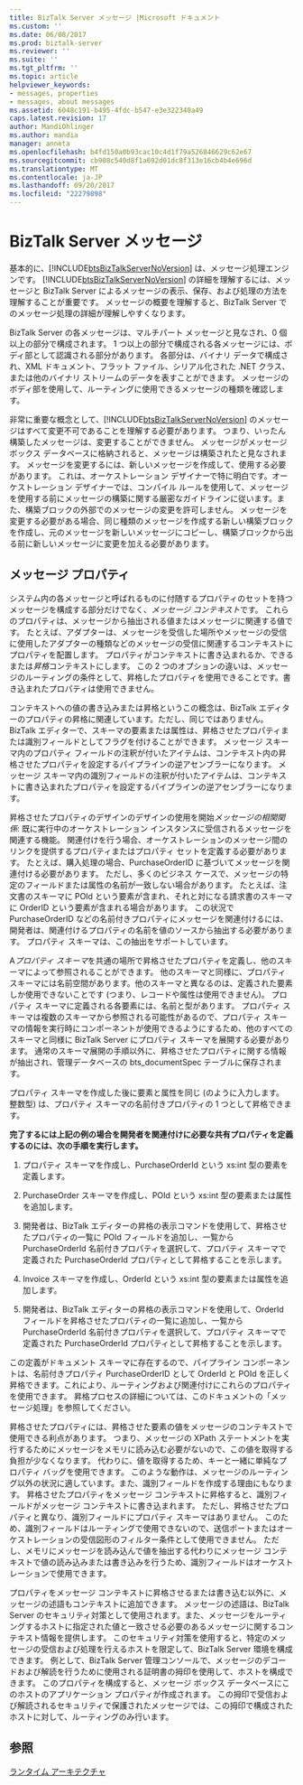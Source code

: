```yaml
---
title: BizTalk Server メッセージ |Microsoft ドキュメント
ms.custom: ''
ms.date: 06/08/2017
ms.prod: biztalk-server
ms.reviewer: ''
ms.suite: ''
ms.tgt_pltfrm: ''
ms.topic: article
helpviewer_keywords:
- messages, properties
- messages, about messages
ms.assetid: 6048c191-b495-4fdc-b547-e3e322340a49
caps.latest.revision: 17
author: MandiOhlinger
ms.author: mandia
manager: anneta
ms.openlocfilehash: b4fd150a0b93cac10c4d1f79a526846629c62e67
ms.sourcegitcommit: cb908c540d8f1a692d01dc8f313e16cb4b4e696d
ms.translationtype: MT
ms.contentlocale: ja-JP
ms.lasthandoff: 09/20/2017
ms.locfileid: "22279898"
---
```

# <a name="the-biztalk-server-message"></a>BizTalk Server メッセージ
基本的に、[!INCLUDE[btsBizTalkServerNoVersion](../includes/btsbiztalkservernoversion-md.md)] は、メッセージ処理エンジンです。 [!INCLUDE[btsBizTalkServerNoVersion](../includes/btsbiztalkservernoversion-md.md)] の詳細を理解するには、メッセージと BizTalk Server によるメッセージの表示、保存、および処理の方法を理解することが重要です。 メッセージの概要を理解すると、BizTalk Server でのメッセージ処理の詳細が理解しやすくなります。  
  
 BizTalk Server の各メッセージは、マルチパート メッセージと見なされ、0 個以上の部分で構成されます。 1 つ以上の部分で構成される各メッセージには、ボディ部として認識される部分があります。 各部分は、バイナリ データで構成され、XML ドキュメント、フラット ファイル、シリアル化された .NET クラス、または他のバイナリ ストリームのデータを表すことができます。 メッセージのボディ部を使用して、ルーティングに使用できるメッセージの種類を確認します。  
  
 非常に重要な概念として、[!INCLUDE[btsBizTalkServerNoVersion](../includes/btsbiztalkservernoversion-md.md)] のメッセージはすべて変更不可であることを理解する必要があります。 つまり、いったん構築したメッセージは、変更することができません。 メッセージがメッセージ ボックス データベースに格納されると、メッセージは構築されたと見なされます。 メッセージを変更するには、新しいメッセージを作成して、使用する必要があります。 これは、オーケストレーション デザイナーで特に明白です。オーケストレーション デザイナーでは、コンパイル ルールを使用して、メッセージを使用する前にメッセージの構築に関する厳密なガイドラインに従います。また、構築ブロックの外部でのメッセージの変更を許可しません。 メッセージを変更する必要がある場合、同じ種類のメッセージを作成する新しい構築ブロックを作成し、元のメッセージを新しいメッセージにコピーし、構築ブロックから出る前に新しいメッセージに変更を加える必要があります。  
  
## <a name="message-properties"></a>メッセージ プロパティ  
 システム内の各メッセージと呼ばれるものに付随するプロパティのセットを持つメッセージを構成する部分だけでなく、*メッセージ コンテキスト*です。 これらのプロパティは、メッセージから抽出される値またはメッセージに関連する値です。 たとえば、アダプターは、メッセージを受信した場所やメッセージの受信に使用したアダプターの種類などのメッセージの受信に関連するコンテキストにプロパティを配置します。 プロパティがコンテキストに書き込まれるか、できるまたは*昇格*コンテキストにします。 この 2 つのオプションの違いは、メッセージのルーティングの条件として、昇格したプロパティを使用できることです。書き込まれたプロパティは使用できません。  
  
 コンテキストへの値の書き込みまたは昇格というこの概念は、BizTalk エディターのプロパティの昇格に関連しています。ただし、同じではありません。 BizTalk エディターで、スキーマの要素または属性は、昇格させたプロパティまたは識別フィールドとしてフラグを付けることができます。 メッセージ スキーマ内のプロパティ フィールドの注釈が付いたアイテムは、コンテキスト内の昇格させたプロパティを設定するパイプラインの逆アセンブラーになります。 メッセージ スキーマ内の識別フィールドの注釈が付いたアイテムは、コンテキストに書き込まれたプロパティを設定するパイプラインの逆アセンブラーになります。  
  
 昇格させたプロパティのデザインのデザインの使用を開始*メッセージの相関関係*: 既に実行中のオーケストレーション インスタンスに受信されるメッセージを関連する機能。 関連付けを行う場合、オーケストレーションのメッセージ間のリンクを提供するプロパティまたはプロパティ セットを定義する必要があります。 たとえば、購入処理の場合、PurchaseOrderID に基づいてメッセージを関連付ける必要があります。 ただし、多くのビジネス ケースで、メッセージの特定のフィールドまたは属性の名前が一致しない場合があります。 たとえば、注文書のスキーマに POId という要素が含まれ、それと対になる請求書のスキーマに OrderID という要素が含まれる場合があります。 この状況で PurchaseOrderID などの名前付きプロパティにメッセージを関連付けるには、開発者は、関連付けるプロパティの名前を値のソースから抽出する必要があります。 プロパティ スキーマは、この抽出をサポートしています。  
  
 A*プロパティ スキーマ*を共通の場所で昇格させたプロパティを定義し、他のスキーマによって参照されることができます。 他のスキーマと同様に、プロパティ スキーマには名前空間があります。他のスキーマと異なるのは、定義された要素しか使用できないことです (つまり、レコードや属性は使用できません)。 プロパティ スキーマに定義される各要素には、名前と型があります。 プロパティ スキーマは複数のスキーマから参照される可能性があるので、プロパティ スキーマの情報を実行時にコンポーネントが使用できるようにするため、他のすべてのスキーマと同様に BizTalk Server にプロパティ スキーマを展開する必要があります。 通常のスキーマ展開の手順以外に、昇格させたプロパティに関する情報が抽出され、管理データベースの bts_documentSpec テーブルに保存されます。  
  
 プロパティ スキーマを作成した後に要素と属性を同じ (のように入力します。 整数型) は、プロパティ スキーマの名前付きプロパティの 1 つとして昇格できます。  
  
 **完了するには上記の例の場合を開発者を関連付けに必要な共有プロパティを定義するのには、次の手順を実行します。**  
  
1.  プロパティ スキーマを作成し、PurchaseOrderId という xs:int 型の要素を定義します。  
  
2.  PurchaseOrder スキーマを作成し、POId という xs:int 型の要素または属性を追加します。  
  
3.  開発者は、BizTalk エディターの昇格の表示コマンドを使用して、昇格させたプロパティの一覧に POId フィールドを追加し、一覧から PurchaseOrderId 名前付きプロパティを選択して、プロパティ スキーマで定義された PurchaseOrderId プロパティとして昇格することを示します。  
  
4.  Invoice スキーマを作成し、OrderId という xs:int 型の要素または属性を追加します。  
  
5.  開発者は、BizTalk エディターの昇格の表示コマンドを使用して、OrderId フィールドを昇格させたプロパティの一覧に追加し、一覧から PurchaseOrderId 名前付きプロパティを選択して、プロパティ スキーマで定義された PurchaseOrderId プロパティとして昇格することを示します。  
  
 この定義がドキュメント スキーマに存在するので、パイプライン コンポーネントは、名前付きプロパティ PurchaseOrderID として OrderId と POId を正しく昇格できます。これにより、ルーティングおよび関連付けにこれらのプロパティを使用できます。 昇格プロセスの詳細については、このドキュメントの「メッセージ処理」を参照してください。  
  
 昇格させたプロパティには、昇格させた要素の値をメッセージのコンテキストで使用できる利点があります。 つまり、メッセージの XPath ステートメントを実行するためにメッセージをメモリに読み込む必要がないので、この値を取得する負担が少なくなります。 代わりに、値を取得するため、キーと一緒に単純なプロパティ バッグを使用できます。 このような動作は、メッセージのルーティング以外の状況に適しています。また、識別フィールドを作成する理由にもなります。 昇格させたプロパティをメッセージ コンテキストに昇格すると、識別フィールドがメッセージ コンテキストに書き込まれます。 ただし、昇格させたプロパティと異なり、識別フィールドにプロパティ スキーマはありません。 このため、識別フィールドはルーティングで使用できないので、送信ポートまたはオーケストレーションの受信図形のフィルター条件として使用できません。 ただし、メモリにメッセージを読み込んで値を抽出する代わりにメッセージ コンテキストで値の読み込みまたは書き込みを行うため、識別フィールドはオーケストレーションで使用できます。  
  
 プロパティをメッセージ コンテキストに昇格させるまたは書き込む以外に、メッセージの述語もコンテキストに追加できます。 メッセージの述語は、BizTalk Server のセキュリティ対策として使用されます。また、メッセージをルーティングするホストに指定された値と一致させる必要のあるメッセージに関するコンテキスト情報を提供します。 このセキュリティ対策を使用すると、特定のメッセージの受信および処理を行えるホストを限定して、BizTalk Server 環境を構成できます。 例として、BizTalk Server 管理コンソールで、メッセージのデコードおよび解読を行うために使用される証明書の拇印を使用して、ホストを構成できます。 このプロパティを構成すると、メッセージ ボックス データベースにこのホストのアプリケーション プロパティが作成されます。 この拇印で受信および解読されるセキュリティで保護されたメッセージでは、この拇印で構成されたホストに対して、ルーティングのみ行います。  
  
## <a name="see-also"></a>参照  
 [ランタイム アーキテクチャ](../core/runtime-architecture.md)